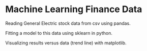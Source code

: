 # Machine Learning Finance Data

Reading General Electric stock data from csv using pandas.


Fitting a model to this data using sklearn in python.


Visualizing results versus data (trend line) with matplotlib.

